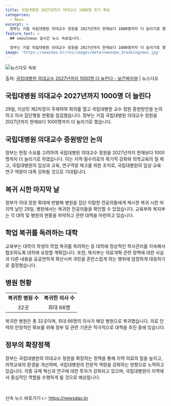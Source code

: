 ```yaml
---
title: 국립대병원 2027년까지 의대교수 1000명 추가 확보
categories:
  - News
excerpt: >
  정부는 거점 국립대병원 의대교수 정원을 2027년까지 현재보다 1000명까지 더 늘리기로 했다. 의사 집단행…
feature_text: >
  ## seoulnews 실시간 뉴스 속보입니다.

  정부는 거점 국립대병원 의대교수 정원을 2027년까지 현재보다 1000명까지 더 늘리기로 했다. 의사 집단행…
image: 'https://newsdao.kr/res/images/meta/newsdao_breakingnews.jpg'
---
```


![뉴스다오 속보](https://newsdao.kr/res/images/meta/newsdao_breakingnews.jpg)

<p>출처: <a href="https://newsdao.kr/3263" rel="dofollow">국립대병원 의대교수 2027년까지 1000명 더 늘린다 - 보건복지부</a> | 뉴스다오</p>

<h2>국립대병원 의대교수 2027년까지 1000명 더 늘린다</h2>
<p data-ke-size="size16">29일, 이상민 제2차장이 주재하여 회의를 열고 국립대병원 교수 정원 증원방안을 논의하고 의사 집단행동 현황을 점검했습니다. 정부는 거점 국립대병원 의대교수 정원을 2027년까지 현재보다 1000명까지 더 늘리기로 했습니다.</p>

<h2 data-ke-size="size26">국립대병원 의대교수 증원방안 논의</h2>
<p data-ke-size="size16">정부는 현장 수요를 고려하여 국립대병원 의대교수 정원을 2027년까지 현재보다 1000명까지 더 늘리기로 하였습니다. 이는 지역·필수의료의 획기적 강화와 의학교육의 질 제고, 국립대병원의 임상과 교육, 연구역량 제고를 위한 조치로, 국립대병원의 임상·교육·연구 역량이 대폭 강화될 것으로 기대됩니다.</p>

<h2 data-ke-size="size26">복귀 시한 마지막 날</h2>
<p data-ke-size="size16">정부가 의대 정원 확대에 반발해 병원을 집단 이탈한 전공의들에게 제시한 복귀 시한 마지막 날인 29일, 병원에서는 복귀한 전공의들을 확인할 수 있었습니다. 교육부와 복지부는 각 대학 및 병원의 현황을 파악하고 관련 대책을 마련하고 있습니다.</p>

<h2 data-ke-size="size26">학업 복귀를 독려하는 대학</h2>
<p data-ke-size="size16">교육부는 대학이 학생의 학업 복귀를 독려하는 등 대학에 정상적인 학사관리를 지속해서 협조하도록 대학에 요청할 계획입니다. 또한, 복지부는 의료개혁 관련 정책에 대한 사실과 다른 내용을 공공연하게 확산시켜 국민을 혼란스럽게 하는 행위에 엄정하게 대응하기로 결정했습니다.</p>

<h2 data-ke-size="size26">병원 현황</h2>
<table>
<tbody>
<tr>
<td style="text-align: center; height: 17px;"><b>복귀한 병원 수</b></td>
<td style="text-align: center; height: 17px;"><b>복귀한 의사 수</b></td>
</tr>
<tr>
<td style="text-align: center; height: 17px;">32곳</td>
<td style="text-align: center; height: 17px;">최대 66명</td>
</tr>
</tbody>
</table>

<p data-ke-size="size16">복귀한 병원은 총 32곳이며, 최대 66명의 의사가 해당 병원으로 복귀했습니다. 의료 인력의 안정적인 확보를 위해 정부 및 관련 기관은 적극적으로 대책을 추진 중에 있습니다.</p>

<h2 data-ke-size="size26">정부의 확장정책</h2>
<p data-ke-size="size16">정부는 국립대병원의 의대교수 정원을 확장하는 정책을 통해 지역 의료의 질을 높이고, 의학교육의 환경을 개선하며, 국립대병원의 전문적 역량을 강화하는 방향으로 노력하고 있습니다. 각종 규제 혁신과 연구에 대한 투자가 강화되고 있으며, 국립대병원이 지역에서 중심적인 역할을 수행하게 될 것으로 예상됩니다.</p>

<p data-ke-size="size16">&nbsp;</p> 

신속 뉴스 바로가기 👉 <a href="https://newsdao.kr" rel="dofollow">https://newsdao.kr</a>


